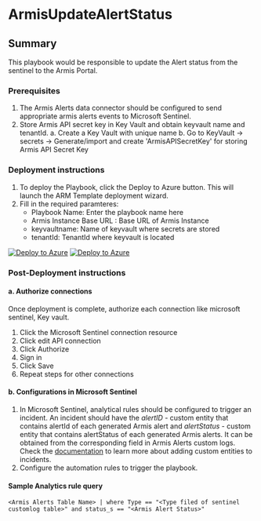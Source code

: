 # ArmisUpdateAlertStatus

## Summary

This playbook would be responsible to update the Alert status from the sentinel to the Armis Portal.

### Prerequisites

1. The Armis Alerts data connector should be configured to send appropriate armis alerts events to Microsoft Sentinel.
2. Store Armis API secret key in Key Vault and obtain keyvault name and tenantId.
    a. Create a Key Vault with unique name
    b. Go to KeyVault -> secrets -> Generate/import and create 'ArmisAPISecretKey' for storing Armis API Secret Key

### Deployment instructions

1. To deploy the Playbook, click the Deploy to Azure button. This will launch the ARM Template deployment wizard.
2. Fill in the required paramteres:
    * Playbook Name: Enter the playbook name here
    * Armis Instance Base URL : Base URL of Armis Instance
    * keyvaultname: Name of keyvault where secrets are stored
    * tenantId: TenantId where keyvault is located

[![Deploy to Azure](https://aka.ms/deploytoazurebutton)](https://portal.azure.com/#create/Microsoft.Template/uri/https%3A%2F%2Fraw.githubusercontent.com%2FAzure%2FAzure-Sentinel%2Fmaster%2FSolutions%2FArmis%2FPlaybooks%2FArmisUpdateAlertStatus%2Fazuredeploy.json) [![Deploy to Azure](https://aka.ms/deploytoazuregovbutton)](https://portal.azure.us/#create/Microsoft.Template/uri/https%3A%2F%2Fraw.githubusercontent.com%2FAzure%2FAzure-Sentinel%2Fmaster%2FSolutions%2FArmis%2FPlaybooks%2FArmisUpdateAlertStatus%2Fazuredeploy.json)

### Post-Deployment instructions

#### a. Authorize connections

Once deployment is complete, authorize each connection like microsoft sentinel, Key vault.

1. Click the Microsoft Sentinel connection resource
2. Click edit API connection
3. Click Authorize
4. Sign in
5. Click Save
6. Repeat steps for other connections

#### b. Configurations in Microsoft Sentinel

1. In Microsoft Sentinel, analytical rules should be configured to trigger an incident. An incident should have the *alertID* - custom entity that contains alertId of each generated Armis alert and *alertStatus* - custom entity that contains alertStatus of each generated Armis alerts. It can be obtained from the corresponding field in Armis Alerts custom logs. Check the [documentation](https://docs.microsoft.com/azure/sentinel/surface-custom-details-in-alerts) to learn more about adding custom entities to incidents.
2. Configure the automation rules to trigger the playbook.  
#### Sample Analytics rule query
```
<Armis Alerts Table Name> | where Type == "<Type filed of sentinel customlog table>" and status_s == "<Armis Alert Status>"
